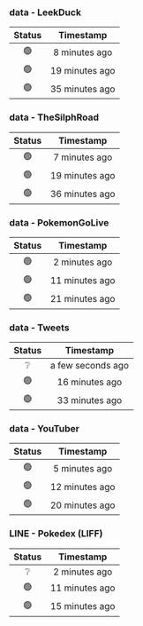 ### data - LeekDuck
| Status | Timestamp |
|:------:|:---------:|
| 🟢 | 8 minutes ago |
| 🟢 | 19 minutes ago |
| 🟢 | 35 minutes ago |

### data - TheSilphRoad
| Status | Timestamp |
|:------:|:---------:|
| 🟢 | 7 minutes ago |
| 🟢 | 19 minutes ago |
| 🟢 | 36 minutes ago |

### data - PokemonGoLive
| Status | Timestamp |
|:------:|:---------:|
| 🟢 | 2 minutes ago |
| 🟢 | 11 minutes ago |
| 🟢 | 21 minutes ago |

### data - Tweets
| Status | Timestamp |
|:------:|:---------:|
| ❔ | a few seconds ago |
| 🟢 | 16 minutes ago |
| 🟢 | 33 minutes ago |

### data - YouTuber
| Status | Timestamp |
|:------:|:---------:|
| 🟢 | 5 minutes ago |
| 🟢 | 12 minutes ago |
| 🟢 | 20 minutes ago |

### LINE - Pokedex (LIFF)
| Status | Timestamp |
|:------:|:---------:|
| ❔ | 2 minutes ago |
| 🟢 | 11 minutes ago |
| 🟢 | 15 minutes ago |

